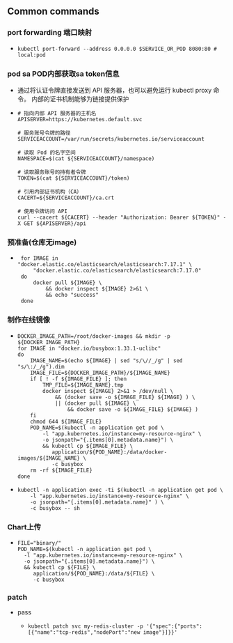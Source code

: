 
## Common commands

### port forwarding 端口映射

* ```shell
  kubectl port-forward --address 0.0.0.0 $SERVICE_OR_POD 8080:80 # local:pod
  ```
  
### pod sa POD内部获取sa token信息

* 通过将认证令牌直接发送到 API 服务器，也可以避免运行 kubectl proxy 命令。 内部的证书机制能够为链接提供保护
* ```shell
  # 指向内部 API 服务器的主机名
  APISERVER=https://kubernetes.default.svc
  
  # 服务账号令牌的路径
  SERVICEACCOUNT=/var/run/secrets/kubernetes.io/serviceaccount
  
  # 读取 Pod 的名字空间
  NAMESPACE=$(cat ${SERVICEACCOUNT}/namespace)
  
  # 读取服务账号的持有者令牌
  TOKEN=$(cat ${SERVICEACCOUNT}/token)
  
  # 引用内部证书机构（CA）
  CACERT=${SERVICEACCOUNT}/ca.crt
  
  # 使用令牌访问 API
  curl --cacert ${CACERT} --header "Authorization: Bearer ${TOKEN}" -X GET ${APISERVER}/api
  ```

### 预准备(仓库无image)
* ```shell
   for IMAGE in "docker.elastic.co/elasticsearch/elasticsearch:7.17.1" \
       "docker.elastic.co/elasticsearch/elasticsearch:7.17.0"
   do
       docker pull ${IMAGE} \
           && docker inspect ${IMAGE} 2>&1 \
           && echo "success"
   done
   ```

### 制作在线镜像
* ```shell
  DOCKER_IMAGE_PATH=/root/docker-images && mkdir -p ${DOCKER_IMAGE_PATH}
  for IMAGE in "docker.io/busybox:1.33.1-uclibc"
  do
      IMAGE_NAME=$(echo ${IMAGE} | sed "s/\//_/g" | sed "s/\:/_/g").dim
      IMAGE_FILE=${DOCKER_IMAGE_PATH}/${IMAGE_NAME}
      if [ ! -f ${IMAGE_FILE} ]; then
          TMP_FILE=${IMAGE_NAME}.tmp
          docker inspect ${IMAGE} 2>&1 > /dev/null \
              && (docker save -o ${IMAGE_FILE} ${IMAGE} ) \
              || (docker pull ${IMAGE} \
                  && docker save -o ${IMAGE_FILE} ${IMAGE} )
      fi
      chmod 644 ${IMAGE_FILE}
      POD_NAME=$(kubectl -n application get pod \
          -l "app.kubernetes.io/instance=my-resource-nginx" \
          -o jsonpath="{.items[0].metadata.name}") \
          && kubectl cp ${IMAGE_FILE} \
             application/${POD_NAME}:/data/docker-images/${IMAGE_NAME} \
             -c busybox
      rm -rf ${IMAGE_FILE}
  done
  ```
* ```shell
  kubectl -n application exec -ti $(kubectl -n application get pod \
      -l "app.kubernetes.io/instance=my-resource-nginx" \
      -o jsonpath="{.items[0].metadata.name}" ) \
      -c busybox -- sh
  ```

### Chart上传
* ```shell
  FILE="binary/"
  POD_NAME=$(kubectl -n application get pod \
    -l "app.kubernetes.io/instance=my-resource-nginx" \
    -o jsonpath="{.items[0].metadata.name}") \
    && kubectl cp ${FILE} \
       application/${POD_NAME}:/data/${FILE} \
       -c busybox
    ```

### patch
* pass
  * ```shell
    kubectl patch svc my-redis-cluster -p '{"spec":{"ports":[{"name":"tcp-redis","nodePort":"new image"}]}}'
    ```



